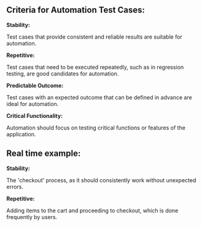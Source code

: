 ﻿## Criteria for Automation Test Cases: ##

**Stability:** 

Test cases that provide consistent and reliable results are suitable for automation.

**Repetitive:** 

Test cases that need to be executed repeatedly, such as in regression testing, are good candidates for automation.

**Predictable Outcome:** 

Test cases with an expected outcome that can be defined in advance are ideal for automation.

**Critical Functionality:** 

Automation should focus on testing critical functions or features of the application.

## Real time example: ##

**Stability:** 

The 'checkout' process, as it should consistently work without unexpected errors.

**Repetitive:** 

Adding items to the cart and proceeding to checkout, which is done frequently by users.
